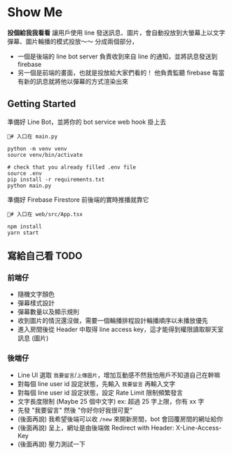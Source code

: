 Show Me
===

**投個給我我看看** 讓用戶使用 line 發送訊息、圖片，會自動投放到大螢幕上以文字彈幕、圖片輪播的模式投放～～ 
分成兩個部分，
- 一個是後端的 line bot server 負責收到來自 line 的通知，並將訊息發送到 firebase
- 另一個是前端的畫面，也就是投放給大家們看的！ 他負責監聽 firebase 每當有新的訊息就將他以彈幕的方式渲染出來

## Getting Started
準備好 Line Bot，並將你的 bot service web hook 掛上去
```
# 入口在 main.py

python -m venv venv
source venv/bin/activate

# check that you already filled .env file
source .env
pip install -r requirements.txt
python main.py
```

準備好 Firebase Firestore 前後端的實時推播就靠它
```
# 入口在 web/src/App.tsx

npm install
yarn start
```

## 寫給自己看 TODO
### 前端仔
- 隨機文字顏色
- 彈幕樣式設計
- 彈幕數量以及顯示規則
- 收到圖片的情況還沒做，需要一個輪播排程設計輪播順序以未播放優先
- 進入房間後從 Header 中取得 line access key，這才能得到權限讀取聊天室訊息 (圖片)

### 後端仔
- Line UI 選取 `我要留言`/`上傳圖片`，增加互動感不然我怕用戶不知道自己在幹嘛
- 對每個 line user id 設定狀態，先輸入 `我要留言` 再輸入文字
- 對每個 line user id 設定狀態，設定 Rate Limit 限制頻繁發言
- 文字長度限制 (Maybe 25 個中文字) ex: 超過 25 字上限，你有 xx 字
- 先發 "我要留言" 然後 "你好你好我很可愛"
- (後面再說) 我希望後端可以收 `/new` 來開新房間，bot 會回覆房間的網址給你
- (後面再說) 呈上，網址是由後端做 Redirect with Header: X-Line-Access-Key
- (後面再說) 壓力測試一下
